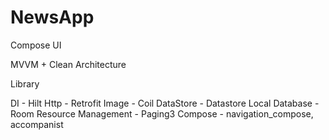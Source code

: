 # NewsApp

Compose UI

MVVM + Clean Architecture

Library

DI - Hilt
Http - Retrofit
Image - Coil
DataStore - Datastore
Local Database - Room
Resource Management - Paging3
Compose - navigation_compose, accompanist

